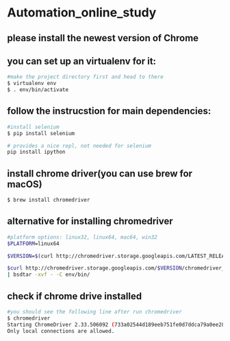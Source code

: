 # Automation_online_study

## please install the newest version of Chrome

## you can set up an virtualenv for it:
```sh
#make the project directory first and head to there
$ virtualenv env
$ . env/bin/activate
```

## follow the instrucstion for main dependencies:
```sh
#install selenium
$ pip install selenium

# provides a nice repl, not needed for selenium
pip install ipython
```

## install chrome driver(you can use brew for macOS)
```sh
$ brew install chromedriver
```
## alternative for installing chromedriver
```sh
#platform options: linux32, linux64, mac64, win32
$PLATFORM=linux64

$VERSION=$(curl http://chromedriver.storage.googleapis.com/LATEST_RELEASE)

$curl http://chromedriver.storage.googleapis.com/$VERSION/chromedriver_$PLATFORM.zip
| bsdtar -xvf - -C env/bin/
```

## check if chrome drive installed
```sh
#you should see the following line after run chromedriver
$ chromedriver
Starting ChromeDriver 2.33.506092 (733a02544d189eeb751fe0d7ddca79a0ee28cce4) on port 9515
Only local connections are allowed.
```
